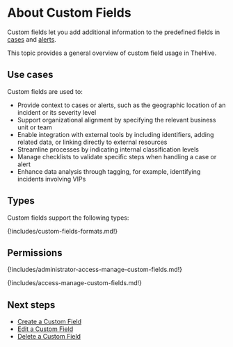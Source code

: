 # About Custom Fields

Custom fields let you add additional information to the predefined fields in [cases](../../user-guides/analyst-corner/cases/about-cases.md) and [alerts](../../user-guides/analyst-corner/alerts/about-alerts.md).

This topic provides a general overview of custom field usage in TheHive.

## Use cases

Custom fields are used to:

* Provide context to cases or alerts, such as the geographic location of an incident or its severity level
* Support organizational alignment by specifying the relevant business unit or team
* Enable integration with external tools by including identifiers, adding related data, or linking directly to external resources
* Streamline processes by indicating internal classification levels
* Manage checklists to validate specific steps when handling a case or alert
* Enhance data analysis through tagging, for example, identifying incidents involving VIPs

## Types

Custom fields support the following types:

{!includes/custom-fields-formats.md!}

## Permissions

{!includes/administrator-access-manage-custom-fields.md!}

{!includes/access-manage-custom-fields.md!}

## Next steps

* [Create a Custom Field](create-a-custom-field.md)
* [Edit a Custom Field](edit-a-custom-field.md)
* [Delete a Custom Field](delete-a-custom-field.md)